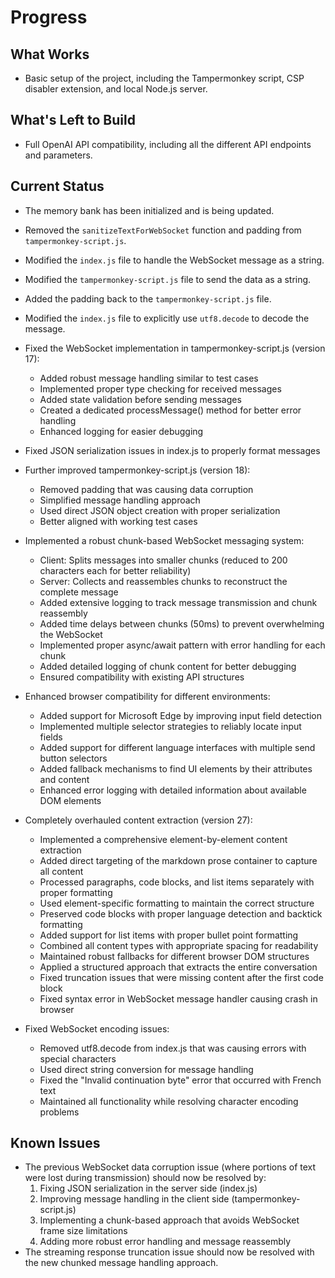 # Progress

## What Works
- Basic setup of the project, including the Tampermonkey script, CSP disabler extension, and local Node.js server.

## What's Left to Build
- Full OpenAI API compatibility, including all the different API endpoints and parameters.

## Current Status
- The memory bank has been initialized and is being updated.
- Removed the `sanitizeTextForWebSocket` function and padding from `tampermonkey-script.js`.
- Modified the `index.js` file to handle the WebSocket message as a string.
- Modified the `tampermonkey-script.js` file to send the data as a string.
- Added the padding back to the `tampermonkey-script.js` file.
- Modified the `index.js` file to explicitly use `utf8.decode` to decode the message.
- Fixed the WebSocket implementation in tampermonkey-script.js (version 17):
  - Added robust message handling similar to test cases
  - Implemented proper type checking for received messages
  - Added state validation before sending messages
  - Created a dedicated processMessage() method for better error handling
  - Enhanced logging for easier debugging
- Fixed JSON serialization issues in index.js to properly format messages
- Further improved tampermonkey-script.js (version 18):
  - Removed padding that was causing data corruption
  - Simplified message handling approach
  - Used direct JSON object creation with proper serialization
  - Better aligned with working test cases
- Implemented a robust chunk-based WebSocket messaging system:
  - Client: Splits messages into smaller chunks (reduced to 200 characters each for better reliability)
  - Server: Collects and reassembles chunks to reconstruct the complete message
  - Added extensive logging to track message transmission and chunk reassembly
  - Added time delays between chunks (50ms) to prevent overwhelming the WebSocket
  - Implemented proper async/await pattern with error handling for each chunk
  - Added detailed logging of chunk content for better debugging
  - Ensured compatibility with existing API structures
- Enhanced browser compatibility for different environments:
  - Added support for Microsoft Edge by improving input field detection
  - Implemented multiple selector strategies to reliably locate input fields
  - Added support for different language interfaces with multiple send button selectors
  - Added fallback mechanisms to find UI elements by their attributes and content
  - Enhanced error logging with detailed information about available DOM elements
- Completely overhauled content extraction (version 27):
  - Implemented a comprehensive element-by-element content extraction
  - Added direct targeting of the markdown prose container to capture all content
  - Processed paragraphs, code blocks, and list items separately with proper formatting
  - Used element-specific formatting to maintain the correct structure
  - Preserved code blocks with proper language detection and backtick formatting
  - Added support for list items with proper bullet point formatting
  - Combined all content types with appropriate spacing for readability
  - Maintained robust fallbacks for different browser DOM structures
  - Applied a structured approach that extracts the entire conversation
  - Fixed truncation issues that were missing content after the first code block
  - Fixed syntax error in WebSocket message handler causing crash in browser

- Fixed WebSocket encoding issues:
  - Removed utf8.decode from index.js that was causing errors with special characters
  - Used direct string conversion for message handling
  - Fixed the "Invalid continuation byte" error that occurred with French text
  - Maintained all functionality while resolving character encoding problems

## Known Issues
- The previous WebSocket data corruption issue (where portions of text were lost during transmission) should now be resolved by:
  1. Fixing JSON serialization in the server side (index.js)
  2. Improving message handling in the client side (tampermonkey-script.js)
  3. Implementing a chunk-based approach that avoids WebSocket frame size limitations
  4. Adding more robust error handling and message reassembly
- The streaming response truncation issue should now be resolved with the new chunked message handling approach.
